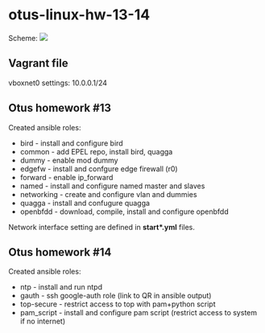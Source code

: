 # otus-linux-hw-13-14

Scheme:
![](https://imgur.com/DAXnpvp.png)

## Vagrant file
vboxnet0 settings:
10.0.0.1/24


## Otus homework #13


Created ansible roles:
- bird - install and configure bird
- common - add EPEL repo, install bird, quagga
- dummy - enable mod dummy
- edgefw - install and confgure edge firewall (r0)
- forward - enable ip_forward
- named - install and configure named master and slaves 
- networking - create and configure vlan and dummies
- quagga - install and confugure quagga
- openbfdd - download, compile, install and configure openbfdd

Network interface setting are defined in **start\*.yml** files.

## Otus homework #14
Created ansible roles:
- ntp - install and run ntpd
- gauth - ssh google-auth role (link to QR in ansible output)
- top-secure - restrict access to top with pam+python script
- pam_script - install and configure pam script (restrict access to system if no internet)